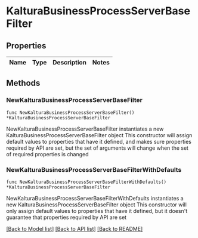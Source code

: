# KalturaBusinessProcessServerBaseFilter

## Properties

Name | Type | Description | Notes
------------ | ------------- | ------------- | -------------

## Methods

### NewKalturaBusinessProcessServerBaseFilter

`func NewKalturaBusinessProcessServerBaseFilter() *KalturaBusinessProcessServerBaseFilter`

NewKalturaBusinessProcessServerBaseFilter instantiates a new KalturaBusinessProcessServerBaseFilter object
This constructor will assign default values to properties that have it defined,
and makes sure properties required by API are set, but the set of arguments
will change when the set of required properties is changed

### NewKalturaBusinessProcessServerBaseFilterWithDefaults

`func NewKalturaBusinessProcessServerBaseFilterWithDefaults() *KalturaBusinessProcessServerBaseFilter`

NewKalturaBusinessProcessServerBaseFilterWithDefaults instantiates a new KalturaBusinessProcessServerBaseFilter object
This constructor will only assign default values to properties that have it defined,
but it doesn't guarantee that properties required by API are set


[[Back to Model list]](../README.md#documentation-for-models) [[Back to API list]](../README.md#documentation-for-api-endpoints) [[Back to README]](../README.md)


